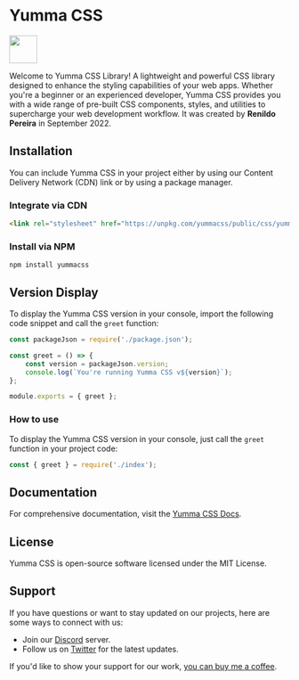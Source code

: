 # Yumma CSS

<img src="https://i.ibb.co/4ZNLWYj/app-icon.jpg"  width="50" height="50">

Welcome to Yumma CSS Library! A lightweight and powerful CSS library designed to enhance the styling capabilities of your web apps. Whether you're a beginner or an experienced developer, Yumma CSS provides you with a wide range of pre-built CSS components, styles, and utilities to supercharge your web development workflow. It was created by **Renildo Pereira** in September 2022.

## Installation
You can include Yumma CSS in your project either by using our Content Delivery Network (CDN) link or by using a package manager.

### Integrate via CDN
```html
<link rel="stylesheet" href="https://unpkg.com/yummacss/public/css/yumma.min.css" crossorigin="anonymous">
```

### Install via NPM
```
npm install yummacss
```

## Version Display
To display the Yumma CSS version in your console, import the following code snippet and call the `greet` function:

```js
const packageJson = require('./package.json');

const greet = () => {
    const version = packageJson.version;
    console.log(`You're running Yumma CSS v${version}`);
};

module.exports = { greet };
```

### How to use
To display the Yumma CSS version in your console, just call the `greet` function in your project code:

```js
const { greet } = require('./index');
```

## Documentation
For comprehensive documentation, visit the [Yumma CSS Docs](https://yummacss.vercel.app/).

## License
Yumma CSS is open-source software licensed under the MIT License.

## Support

If you have questions or want to stay updated on our projects, here are some ways to connect with us:

- Join our [Discord](https://discord.gg/CGw5vyqmQ6) server.
- Follow us on [Twitter](https://twitter.com/yummacss) for the latest updates.

If you'd like to show your support for our work, [you can buy me a coffee](https://www.buymeacoffee.com/rrenildoo).
